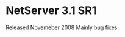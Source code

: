 <properties date="2016-05-10"
SortOrder="48"
/>

NetServer 3.1 SR1
=================

Released Novemeber 2008
Mainly bug fixes.
